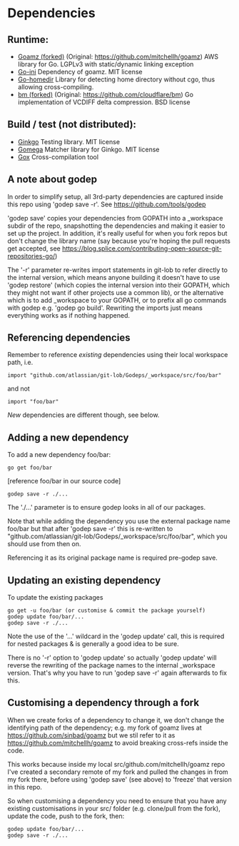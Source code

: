 # Dependencies #

## Runtime: ##

* [Goamz (forked)](https://github.com/sinbad/goamz) (Original: https://github.com/mitchellh/goamz)
  AWS library for Go. LGPLv3 with static/dynamic linking exception
* [Go-ini](https://github.com/vaughan0/go-ini)
  Dependency of goamz. MIT license
* [Go-homedir](https://github.com/mitchellh/go-homedir)
  Library for detecting home directory without cgo, thus allowing cross-compiling.
* [bm (forked)](https://github.com/sinbad/bm) (Original: https://github.com/cloudflare/bm)
  Go implementation of VCDIFF delta compression. BSD license

## Build / test (not distributed): ##

* [Ginkgo](https://github.com/onsi/ginkgo)
  Testing library. MIT license
* [Gomega](https://github.com/onsi/gomega)
  Matcher library for Ginkgo. MIT license
* [Gox](https://github.com/mitchellh/gox)
  Cross-compilation tool


## A note about godep ##

In order to simplify setup, all 3rd-party dependencies are captured inside
this repo using 'godep save -r'. See https://github.com/tools/godep

'godep save' copies your dependencies from GOPATH into a _workspace subdir of
the repo, snapshotting the dependencies and making it easier to set up the 
project. 
In addition, it's really useful for when you fork repos but don't change
the library name (say because you're hoping the pull requests get accepted,
see https://blog.splice.com/contributing-open-source-git-repositories-go/)

The '-r' parameter re-writes import statements in git-lob to refer directly
to the internal version, which means anyone building it doesn't have to 
use 'godep restore' (which copies the internal version into their GOPATH, 
which they might not want if other projects use a common lib), or the 
alternative which is to add _workspace to your GOPATH, or to prefix all
go commands with godep e.g. 'godep go build'. Rewriting the imports just
means everything works as if nothing happened. 

## Referencing dependencies ##

Remember to reference *existing* dependencies using their local workspace
path, i.e.
```
import "github.com/atlassian/git-lob/Godeps/_workspace/src/foo/bar"
```
and not
```
import "foo/bar"
```

*New* dependencies are different though, see below.

## Adding a new dependency ##

To add a new dependency foo/bar:
```
go get foo/bar
```
[reference foo/bar in our source code]
```
godep save -r ./...
```

The './...' parameter is to ensure godep looks in all of our packages. 

Note that while adding the dependency you use the external package name foo/bar
but that after 'godep save -r' this is re-written to "github.com/atlassian/git-lob/Godeps/_workspace/src/foo/bar", which you should use from then on.

Referencing it as its original package name is required pre-godep save.

## Updating an existing dependency ##

To update the existing packages
```
go get -u foo/bar (or customise & commit the package yourself)
godep update foo/bar/...
godep save -r ./...
```

Note the use of the '...' wildcard in the 'godep update' call, this is required
for nested packages & is generally a good idea to be sure. 

There is no '-r' option to 'godep update' so actually 'godep update' will 
reverse the rewriting of the package names to the internal _workspace version.
That's why you have to run 'godep save -r' again afterwards to fix this.

## Customising a dependency through a fork ##

When we create forks of a dependency to change it, we don't change the identifying
path of the dependency; e.g. my fork of goamz lives at https://github.com/sinbad/goamz
but we stil refer to it as https://github.com/mitchellh/goamz to avoid breaking cross-refs
inside the code. 

This works because inside my local src/github.com/mitchellh/goamz repo I've created a 
secondary remote of my fork and pulled the changes in from my fork there, before using
'godep save' (see above) to 'freeze' that version in this repo.

So when customising a dependency you need to ensure that you have any existing customisations
in your src/ folder (e.g. clone/pull from the fork), update the code, push to the fork, then:
```
godep update foo/bar/...
godep save -r ./...
```
